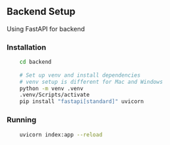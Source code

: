 ## Backend Setup

Using FastAPI for backend

### Installation
```bash
    cd backend
    
    # Set up venv and install dependencies 
    # venv setup is different for Mac and Windows
    python -m venv .venv
    .venv/Scripts/activate 
    pip install "fastapi[standard]" uvicorn
```
### Running
```bash
    uvicorn index:app --reload
```